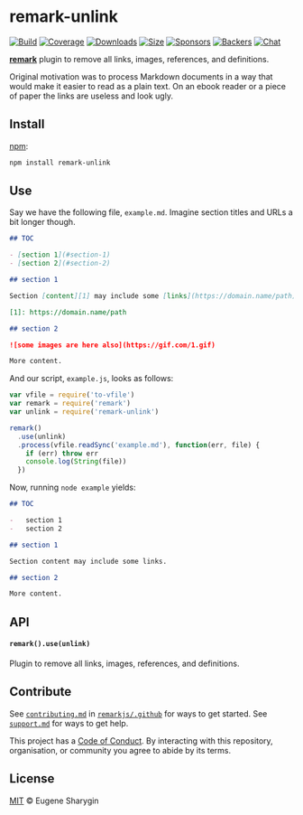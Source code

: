 # remark-unlink

[![Build][build-badge]][build]
[![Coverage][coverage-badge]][coverage]
[![Downloads][downloads-badge]][downloads]
[![Size][size-badge]][size]
[![Sponsors][sponsors-badge]][collective]
[![Backers][backers-badge]][collective]
[![Chat][chat-badge]][chat]

[**remark**][remark] plugin to remove all links, images, references, and
definitions.

Original motivation was to process Markdown documents in a way that would make
it easier to read as a plain text.
On an ebook reader or a piece of paper the links are useless and look ugly.

## Install

[npm][]:

```sh
npm install remark-unlink
```

## Use

Say we have the following file, `example.md`.
Imagine section titles and URLs a bit longer though.

```markdown
## TOC

- [section 1](#section-1)
- [section 2](#section-2)

## section 1

Section [content][1] may include some [links](https://domain.name/path).

[1]: https://domain.name/path

## section 2

![some images are here also](https://gif.com/1.gif)

More content.
```

And our script, `example.js`, looks as follows:

```js
var vfile = require('to-vfile')
var remark = require('remark')
var unlink = require('remark-unlink')

remark()
  .use(unlink)
  .process(vfile.readSync('example.md'), function(err, file) {
    if (err) throw err
    console.log(String(file))
  })
```

Now, running `node example` yields:

```markdown
## TOC

-   section 1
-   section 2

## section 1

Section content may include some links.

## section 2

More content.
```

## API

#### `remark().use(unlink)`

Plugin to remove all links, images, references, and definitions.

## Contribute

See [`contributing.md`][contributing] in [`remarkjs/.github`][health] for ways
to get started.
See [`support.md`][support] for ways to get help.

This project has a [Code of Conduct][coc].
By interacting with this repository, organisation, or community you agree to
abide by its terms.

## License

[MIT][license] © Eugene Sharygin

[build-badge]: https://img.shields.io/travis/remarkjs/remark-unlink/master.svg

[build]: https://travis-ci.org/remarkjs/remark-unlink

[coverage-badge]: https://img.shields.io/codecov/c/github/remarkjs/remark-unlink.svg

[coverage]: https://codecov.io/github/remarkjs/remark-unlink

[downloads-badge]: https://img.shields.io/npm/dm/remark-unlink.svg

[downloads]: https://www.npmjs.com/package/remark-unlink

[size-badge]: https://img.shields.io/bundlephobia/minzip/remark-unlink.svg

[size]: https://bundlephobia.com/result?p=remark-unlink

[sponsors-badge]: https://opencollective.com/unified/sponsors/badge.svg

[backers-badge]: https://opencollective.com/unified/backers/badge.svg

[collective]: https://opencollective.com/unified

[chat-badge]: https://img.shields.io/badge/join%20the%20community-on%20spectrum-7b16ff.svg

[chat]: https://spectrum.chat/unified/remark

[npm]: https://docs.npmjs.com/cli/install

[health]: https://github.com/remarkjs/.github

[contributing]: https://github.com/remarkjs/.github/blob/master/contributing.md

[support]: https://github.com/remarkjs/.github/blob/master/support.md

[coc]: https://github.com/remarkjs/.github/blob/master/code-of-conduct.md

[license]: license

[remark]: https://github.com/remarkjs/remark

